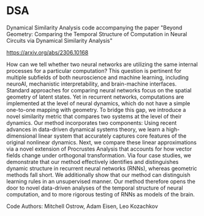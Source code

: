 # DSA
Dynamical Similarity Analysis code accompanying the paper "Beyond Geometry: Comparing the Temporal Structure of Computation in Neural Circuits via Dynamical Similarity Analysis"

https://arxiv.org/abs/2306.10168

How can we tell whether two neural networks are utilizing the same internal processes for a particular computation? This question is pertinent for multiple subfields of both neuroscience and machine learning, including neuroAI, mechanistic interpretability, and brain-machine interfaces. Standard approaches for comparing neural networks focus on the spatial geometry of latent states. Yet in recurrent networks, computations are implemented at the level of neural dynamics, which do not have a simple one-to-one mapping with geometry. To bridge this gap, we introduce a novel similarity metric that compares two systems at the level of their dynamics. Our method incorporates two components: Using recent advances in data-driven dynamical systems theory, we learn a high-dimensional linear system that accurately captures core features of the original nonlinear dynamics. Next, we compare these linear approximations via a novel extension of Procrustes Analysis that accounts for how vector fields change under orthogonal transformation. Via four case studies, we demonstrate that our method effectively identifies and distinguishes dynamic structure in recurrent neural networks (RNNs), whereas geometric methods fall short. We additionally show that our method can distinguish learning rules in an unsupervised manner. Our method therefore opens the door to novel data-driven analyses of the temporal structure of neural computation, and to more rigorous testing of RNNs as models of the brain.

Code Authors: Mitchell Ostrow, Adam Eisen, Leo Kozachkov

